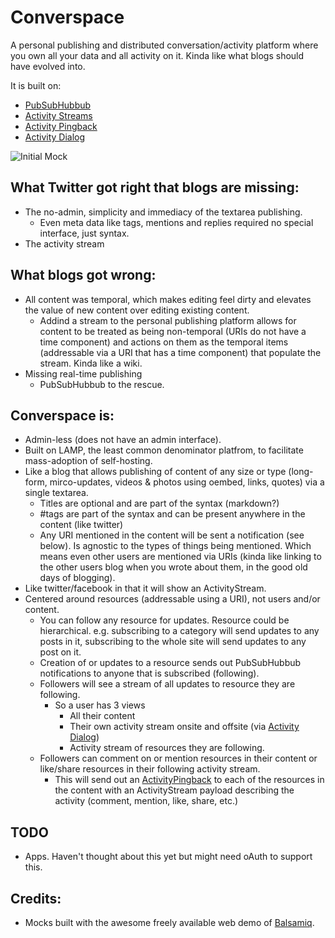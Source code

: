 Converspace
===========

A personal publishing and distributed conversation/activity platform where you own all your data and all activity on it. Kinda like what blogs should have evolved into.

It is built on:
* [PubSubHubbub](https://code.google.com/p/pubsubhubbub/)
* [Activity Streams](http://activitystrea.ms/)
* [Activity Pingback](https://github.com/sandeepshetty/converspace/blob/master/ActivityPingback.md)
* [Activity Dialog](https://github.com/sandeepshetty/converspace/blob/master/ActivityDialog.md)


![Initial Mock](https://raw.github.com/sandeepshetty/converspace/master/mocks/converspace.png)


What Twitter got right that blogs are missing:
----------------------------------------------
* The no-admin, simplicity and immediacy of the textarea publishing.
  * Even meta data like tags, mentions and replies required no special interface, just syntax.
* The activity stream


What blogs got wrong:
---------------------
* All content was temporal, which makes editing feel dirty and elevates the value of new content over editing existing content.
  * Addind a stream to the personal publishing platform allows for content to be treated as being non-temporal (URIs do not have a time component) and actions on them as the temporal items (addressable via a URI that has a time component) that populate the stream. Kinda like a wiki.
* Missing real-time publishing
  * PubSubHubbub to the rescue.


Converspace is:
---------------
* Admin-less (does not have an admin interface).
* Built on LAMP, the least common denominator platfrom, to facilitate mass-adoption of self-hosting.
* Like a blog that allows publishing of content of any size or type (long-form, mirco-updates, videos & photos using oembed, links, quotes) via a single textarea.
  * Titles are optional and are part of the syntax (markdown?)
  * #tags are part of the syntax and can be present anywhere in the content (like twitter)
  * Any URI mentioned in the content will be sent a notification (see below). Is agnostic to the types of things being mentioned. Which means even other users are mentioned via URIs (kinda like linking to the other users blog when you wrote about them, in the good old days of blogging).
* Like twitter/facebook in that it will show an ActivityStream.
* Centered around resources (addressable using a URI), not users and/or content. 
  * You can follow any resource for updates. Resource could be hierarchical. e.g. subscribing to a category will send updates to any posts in it, subscribing to the whole site will send updates to any post on it. 
  * Creation of or updates to a resource sends out PubSubHubbub notifications to anyone that is subscribed (following).
  * Followers will see a stream of all updates to resource they are following.
    * So a user has 3 views
      * All their content
      * Their own activity stream onsite and offsite (via [Activity Dialog](https://github.com/sandeepshetty/converspace/blob/master/ActivityDialog.md))
      * Activity stream of resources they are following.
  * Followers can comment on or mention resources in their content or like/share resources in their following activity stream.
    * This will send out an [ActivityPingback](https://github.com/sandeepshetty/converspace/blob/master/ActivityPingback.md) to each of the resources in the content with an ActivityStream payload describing the activity (comment, mention, like, share, etc.)

TODO
----
* Apps. Haven't thought about this yet but might need oAuth to support this.


Credits:
--------
* Mocks built with the awesome freely available web demo of [Balsamiq](http://www.balsamiq.com/).

